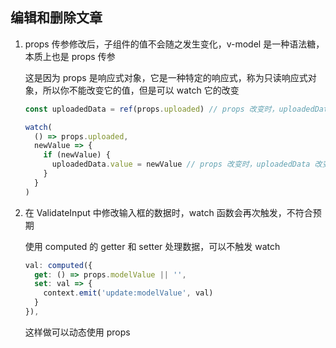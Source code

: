 ## 编辑和删除文章

1. props 传参修改后，子组件的值不会随之发生变化，v-model 是一种语法糖，本质上也是 props 传参

   这是因为 props 是响应式对象，它是一种特定的响应式，称为只读响应式对象，所以你不能改变它的值，但是可以 watch 它的改变

   ```js
   const uploadedData = ref(props.uploaded) // props 改变时，uploadedData 不变
   ```

   ```js
   watch(
     () => props.uploaded,
     newValue => {
       if (newValue) {
         uploadedData.value = newValue // props 改变时，uploadedData 改变
       }
     }
   )
   ```

2. 在 ValidateInput 中修改输入框的数据时，watch 函数会再次触发，不符合预期

   使用 computed 的 getter 和 setter 处理数据，可以不触发 watch

   ```js
   val: computed({
     get: () => props.modelValue || '',
     set: val => {
       context.emit('update:modelValue', val)
     }
   }),
   ```

   这样做可以动态使用 props